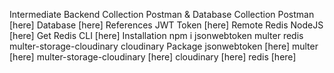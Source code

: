 Intermediate Backend
Collection Postman & Database
Collection Postman [here]
Database [here]
References
JWT Token [here]
Remote Redis NodeJS [here]
Get Redis CLI [here]
Installation
npm i jsonwebtoken multer redis multer-storage-cloudinary cloudinary
Package
jsonwebtoken [here]
multer [here]
multer-storage-cloudinary [here]
cloudinary [here]
redis [here]
